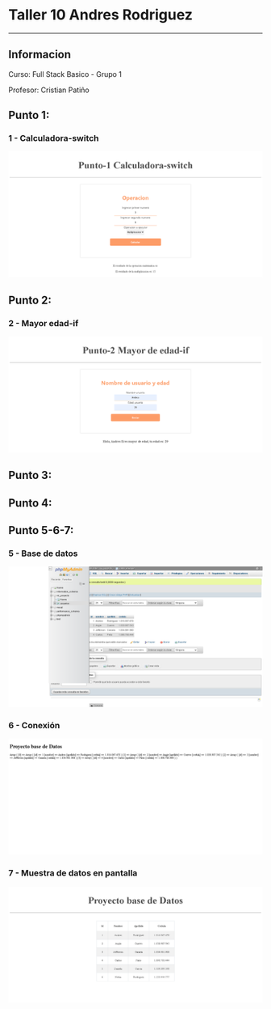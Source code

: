 <h1>Taller 10 Andres Rodriguez</h1>
<hr>

<h2>Informacion</h2>
<p>Curso: Full Stack Basico -
Grupo 1<p>
<p>Profesor: Cristian Patiño 

<h2>Punto 1: </h2>
<h3>1 - Calculadora-switch</h3>
<img src="./public/images/calculadora-switch.png"
alt="cs">

<h2>Punto 2: </h2>
<h3>2 - Mayor edad-if</h3>
<img src="./public/images/mayor-edad-if.png"
alt="me">

<h2>Punto 3: </h2>

<h2>Punto 4: </h2>

<h2>Punto 5-6-7: </h2>
<h3>5 - Base de datos</h3>
<img src="./public/images/mysql.png"
alt="mysql">

<h3>6 - Conexión</h3>
<img src="./public/images/connection.png"
alt="connection">

<h3>7 - Muestra de datos en pantalla</h3>
<img src="./public/images/bd.png"
alt="bd">


